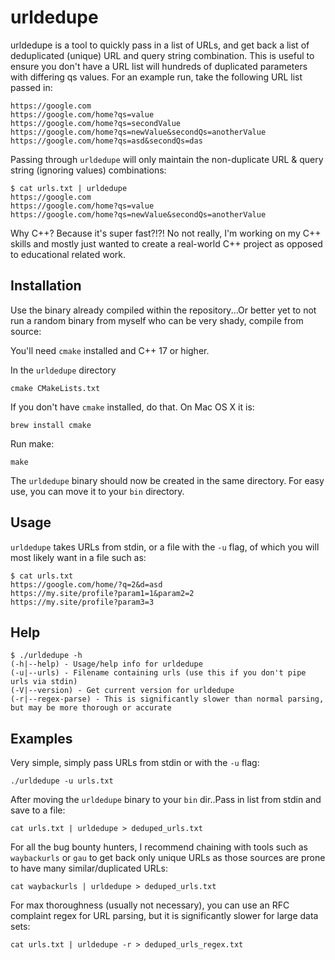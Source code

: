 # urldedupe

urldedupe is a tool to quickly pass in a list of URLs, and get back a list of deduplicated (unique)
URL and query string combination. This is useful to ensure you don't have a URL list will hundreds of duplicated parameters
with differing qs values. For an example run, take the following URL list passed in:

```
https://google.com
https://google.com/home?qs=value
https://google.com/home?qs=secondValue
https://google.com/home?qs=newValue&secondQs=anotherValue
https://google.com/home?qs=asd&secondQs=das
```

Passing through `urldedupe` will only maintain the non-duplicate URL & query string (ignoring values) combinations:

```
$ cat urls.txt | urldedupe
https://google.com
https://google.com/home?qs=value
https://google.com/home?qs=newValue&secondQs=anotherValue
```

Why C++? Because it's super fast?!?! No not really, I'm working on my C++ skills and mostly just wanted to create a real-world C++ project as opposed to educational related work.

## Installation
Use the binary already compiled within the repository...Or better yet to not run a random binary from myself who can be very shady, compile from source:

You'll need `cmake` installed and C++ 17 or higher.

In the `urldedupe` directory
```
cmake CMakeLists.txt
```

If you don't have `cmake` installed, do that. On Mac OS X it is:
```
brew install cmake
```

Run make:
```
make
```

The `urldedupe` binary should now be created in the same directory. For easy use, you can move it to your `bin` directory.

## Usage
`urldedupe` takes URLs from stdin, or a file with the `-u` flag, of which you will most likely want in a file such as:
```
$ cat urls.txt
https://google.com/home/?q=2&d=asd
https://my.site/profile?param1=1&param2=2
https://my.site/profile?param3=3
```

## Help
```
$ ./urldedupe -h
(-h|--help) - Usage/help info for urldedupe
(-u|--urls) - Filename containing urls (use this if you don't pipe urls via stdin)
(-V|--version) - Get current version for urldedupe
(-r|--regex-parse) - This is significantly slower than normal parsing, but may be more thorough or accurate
```

## Examples

Very simple, simply pass URLs from stdin or with the `-u` flag:

`./urldedupe -u urls.txt`

After moving the `urldedupe` binary to your `bin` dir..Pass in list from stdin and save to a file:

`cat urls.txt | urldedupe > deduped_urls.txt`

For all the bug bounty hunters, I recommend chaining with tools such as `waybackurls` or `gau` to get back only unique URLs as those sources are prone to have many similar/duplicated URLs:

`cat waybackurls | urldedupe > deduped_urls.txt`

For max thoroughness (usually not necessary), you can use an RFC complaint regex for URL parsing, but it is significantly slower for large data sets:

`cat urls.txt | urldedupe -r > deduped_urls_regex.txt`

